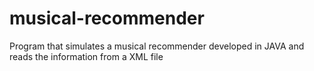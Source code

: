 musical-recommender
===================

Program that simulates a musical recommender developed in JAVA and reads the information from a XML file

